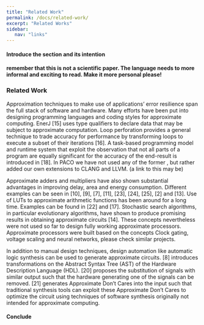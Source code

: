 ```yaml
---
title: "Related Work"
permalink: /docs/related-work/
excerpt: "Related Works"
sidebar:
   nav: "links"
---
```


#### Introduce the section and its intention

#### remember that this is not a scientific paper. The language needs to more informal and exciting to read. Make it more personal please! 

### Related Work
Approximation techniques to make use of applications’ error resilience span the full stack
of software and hardware. Many efforts have been put into designing programming
languages and coding styles for approximate computing. EnerJ [15] uses type qualifiers
to declare data that may be subject to approximate computation. Loop perforation
provides a general technique to trade accuracy for performance by transforming loops to
execute a subset of their iterations [16]. A task-based programming model and runtime
system that exploit the observation that not all parts of a program are equally significant
for the accuracy of the end-result is introduced in [18].
 In  PACO we have not used any of the former , but rather added our own extensions to CLANG and LLVM. (a link to this may be)

Approximate adders and multipliers have also shown substantial advantages in improving delay, area and energy consumption. Different examples can be seen in [10], [9],
[7], [11], [23], [24], [25], [2] and [13]. Use of LUTs to approximate arithmetic functions has been around for a long time.
 Examples can be found in [22] and [17]. Stochastic search algorithms, in particular evolutionary algorithms, have shown to
 produce promising results in obtaining approximate circuits [14]. These concepts nevertheless were not used so far to design fully working approximate processors.  Approximate processors were built based on the concepts Clock gating, voltage scaling and neural networks, please check similar projects.

In addition to manual design techniques, design automation like automatic logic synthesis can be used to generate approximate circuits. [8] introduces transformations on
the Abstract Syntax Tree (AST) of the Hardware Description Language (HDL). [20]
proposes the substitution of signals with similar output such that the hardware generating one of the signals can be removed. [21] generates Approximate Don’t Cares into the
input such that traditional synthesis tools can exploit these Approximate Don’t Cares to
optimize the circuit using techniques of software synthesis originally not intended for approximate computing. 

#### Conclude 

